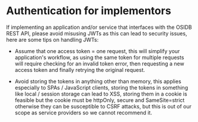 # Authentication for implementors
If implementing an application and/or service that interfaces with the
OSIDB REST API, please avoid misusing JWTs as this can lead to
security issues, here are some tips on handling JWTs:

- Assume that one access token = one request, this will simplify
  your application's workflow, as using the same token for multiple
  requests will require checking for an invalid token error, then
  requesting a new access token and finally retrying the original request.

- Avoid storing the tokens in anything other than memory, this applies
  especially to SPAs / JavaScript clients, storing the tokens in something
  like local / session storage can lead to XSS, storing them in a cookie is
  feasible but the cookie must be httpOnly, secure and SameSite=strict
  otherwise they can be susceptible to CSRF attacks, but this is out of our
  scope as service providers so we cannot recommend it.
